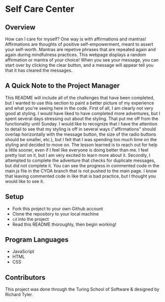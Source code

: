 # Self Care Center

## Overview
How can I care for myself? One way is with affirmations and mantras!
Affirmations are thoughts of positive self-empowerment, meant to assert your self-worth.
Mantras are repetive phrases that are repeated again and again during mindfulness practices.
This webpage displays a random affirmation or mantra of your choice! When you see your message, you can start over by clicking the clear button, and a message will appear tell you that it has cleared the messages.

## A Quick Note to the Project Manager
This README will include all of the challenges that have been completed, but I wanted to use this section to paint a better picture of my experience and what you're seeing here in the code.
First of all, I am clearly not very good at styling. I would have liked to have completed more adventures, but I spent several days stressing out about the styling. That put me off from the functionality until Sunday.
I would like to recognize that I have the attention to detail to see that my styling is off in several ways ("affirmations" should overlap horizontally with the message button, the size of the radio buttons should be smaller, etc.), but I felt that I was spending too much time on the styling and decided to move on.  The lesson learned is to reach out for help a little sooner, even if I feel like everyone is doing better than me. I feel pretty lost on it, but I am very excited to learn more about it.
Secondly, I attempted to complete the adventure that checks for duplicate messages, but did not complete it. You can see the progress in commented code in the main.js file in the CYOA branch that is not pushed to the main page. I know that leaving commented code in like that is bad practice, but I thought you would like to see it.


## Setup

- Fork this project to your own Github account
- Clone the repository to your local machine
- `cd` into the project
- Read this README thoroughly, then begin working!

## Program Languages

- JavaScript
- HTML
- CSS

## Contributors
This project was done through the Turing School of Software & designed by Richard Tyler.
